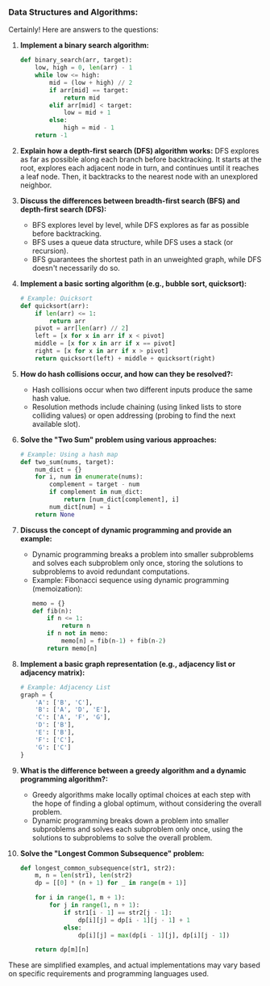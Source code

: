 ### Data Structures and Algorithms:

Certainly! Here are answers to the questions:

1. **Implement a binary search algorithm:**
   ```python
   def binary_search(arr, target):
       low, high = 0, len(arr) - 1
       while low <= high:
           mid = (low + high) // 2
           if arr[mid] == target:
               return mid
           elif arr[mid] < target:
               low = mid + 1
           else:
               high = mid - 1
       return -1
   ```

2. **Explain how a depth-first search (DFS) algorithm works:**
   DFS explores as far as possible along each branch before backtracking. It starts at the root, explores each adjacent node in turn, and continues until it reaches a leaf node. Then, it backtracks to the nearest node with an unexplored neighbor.

3. **Discuss the differences between breadth-first search (BFS) and depth-first search (DFS):**
   - BFS explores level by level, while DFS explores as far as possible before backtracking.
   - BFS uses a queue data structure, while DFS uses a stack (or recursion).
   - BFS guarantees the shortest path in an unweighted graph, while DFS doesn't necessarily do so.

4. **Implement a basic sorting algorithm (e.g., bubble sort, quicksort):**
   ```python
   # Example: Quicksort
   def quicksort(arr):
       if len(arr) <= 1:
           return arr
       pivot = arr[len(arr) // 2]
       left = [x for x in arr if x < pivot]
       middle = [x for x in arr if x == pivot]
       right = [x for x in arr if x > pivot]
       return quicksort(left) + middle + quicksort(right)
   ```

5. **How do hash collisions occur, and how can they be resolved?:**
   - Hash collisions occur when two different inputs produce the same hash value.
   - Resolution methods include chaining (using linked lists to store colliding values) or open addressing (probing to find the next available slot).

6. **Solve the "Two Sum" problem using various approaches:**
   ```python
   # Example: Using a hash map
   def two_sum(nums, target):
       num_dict = {}
       for i, num in enumerate(nums):
           complement = target - num
           if complement in num_dict:
               return [num_dict[complement], i]
           num_dict[num] = i
       return None
   ```

7. **Discuss the concept of dynamic programming and provide an example:**
   - Dynamic programming breaks a problem into smaller subproblems and solves each subproblem only once, storing the solutions to subproblems to avoid redundant computations.
   - Example: Fibonacci sequence using dynamic programming (memoization):
     ```python
     memo = {}
     def fib(n):
         if n <= 1:
             return n
         if n not in memo:
             memo[n] = fib(n-1) + fib(n-2)
         return memo[n]
     ```

8. **Implement a basic graph representation (e.g., adjacency list or adjacency matrix):**
   ```python
   # Example: Adjacency List
   graph = {
       'A': ['B', 'C'],
       'B': ['A', 'D', 'E'],
       'C': ['A', 'F', 'G'],
       'D': ['B'],
       'E': ['B'],
       'F': ['C'],
       'G': ['C']
   }
   ```

9. **What is the difference between a greedy algorithm and a dynamic programming algorithm?:**
   - Greedy algorithms make locally optimal choices at each step with the hope of finding a global optimum, without considering the overall problem.
   - Dynamic programming breaks down a problem into smaller subproblems and solves each subproblem only once, using the solutions to subproblems to solve the overall problem.

10. **Solve the "Longest Common Subsequence" problem:**
    ```python
    def longest_common_subsequence(str1, str2):
        m, n = len(str1), len(str2)
        dp = [[0] * (n + 1) for _ in range(m + 1)]

        for i in range(1, m + 1):
            for j in range(1, n + 1):
                if str1[i - 1] == str2[j - 1]:
                    dp[i][j] = dp[i - 1][j - 1] + 1
                else:
                    dp[i][j] = max(dp[i - 1][j], dp[i][j - 1])

        return dp[m][n]
    ```
These are simplified examples, and actual implementations may vary based on specific requirements and programming languages used.
